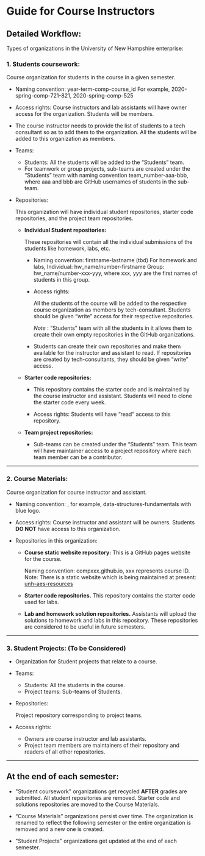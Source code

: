 # Guide for Course Instructors

## Detailed Workflow:
Types of organizations in the University of New Hampshire enterprise:


### **1. Students coursework:**  
Course organization for students in the course in a given semester.
- Naming convention:
  year-term-comp-course_id
  For example, 2020-spring-comp-721-821, 2020-spring-comp-525


- Access rights:
  Course instructors and lab assistants will have owner access for the organization. Students will be members.

- The course instructor needs to provide the list of students to a tech consultant so as to add them to the organization. All the students will be added to this organization as members.


- Teams:
  - Students: All the students will be added to the “Students” team.
  - For teamwork or group projects, sub-teams are created under the “Students” team with naming convention team_number-aaa-bbb, where aaa and bbb are GitHub usernames of students in the sub-team.


- Repositories:

  This organization will have individual student repositories, starter code repositories, and the project team repositories.

  - __Individual Student repositories:__

    These repositories will contain all the individual submissions of the students like homework, labs, etc.
    - Naming convention:
      firstname-lastname (tbd)
      For homework and labs,
        Individual: hw_name/number-firstname
        Group: hw_name/number-xxx-yyy, where xxx, yyy are the first names of students in this group.

    - Access rights:

      All the students of the course will be added to the respective course organization as members by tech-consultant. Students should be given “write” access for their respective repositories.

      *Note* : “Students” team with all the students in it allows them to create their own empty repositories in the GitHub organizations.


    - Students can create their own repositories and make them available for the instructor and assistant to read.  If repositories are created by tech-consultants, they should be given “write” access.

  - __Starter code repositories:__

    - This repository contains the starter code and is maintained by the course instructor and assistant. Students will need to clone the starter code every week.  

    - Access rights: Students will have “read” access to this repository.

  - __Team project repositories:__

    - Sub-teams can be created under the “Students” team. This team will have maintainer access to a project repository where each team member can be a contributor.

-----------------
### **2. Course Materials:**
Course organization for course instructor and assistant.

- Naming convention: <course name>, for example, data-structures-fundamentals with blue logo.


- Access rights: Course instructor and assistant will be owners. Students **DO NOT** have access to this organization.


- Repositories in this organization:

  - __Course static website repository:__
    This is a GitHub pages website for the course.

    Naming convention: compxxx.github.io, xxx represents course ID.
    Note: There is a static website which is being maintained at present: [unh-aes-resources](https://unh-aes-resources.github.io/)

  - __Starter code repositories.__
    This repository contains the starter code used for labs.


  - __Lab and homework solution repositories.__
    Assistants will upload the solutions to homework and labs in this repository. These repositories are considered to be useful in future semesters.
---------------

### **3. Student Projects:** (To be Considered)
- Organization for Student projects that relate to a course.

- Teams:
  - Students: All the students in the course.
  - Project teams: Sub-teams of Students.


- Repositories:

  Project repository corresponding to project teams.

- Access rights:
  - Owners are course instructor and lab assistants.
  - Project team members are maintainers of their repository and readers of all other repositories.

------------

## At the end of each semester:
- "Student coursework" organizations get recycled **AFTER** grades are submitted.
  All student repositories are removed. Starter code and solutions repositories are moved to the Course Materials.

- “Course Materials” organizations persist over time.
  The organization is renamed to reflect the following semester or the entire organization is removed and a new one is created.

- "Student Projects" organizations get updated at the end of each semester.
